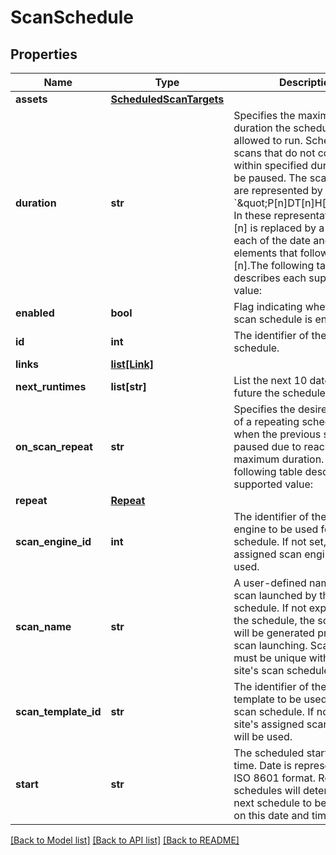 # ScanSchedule

## Properties
Name | Type | Description | Notes
------------ | ------------- | ------------- | -------------
**assets** | [**ScheduledScanTargets**](ScheduledScanTargets.md) |  | [optional] 
**duration** | **str** | Specifies the maximum duration the scheduled scan is allowed to run. Scheduled scans that do not complete within specified duration will be paused. The scan duration are represented by the format &#x60;\&quot;P[n]DT[n]H[n]M\&quot;&#x60;. In these representations, the [n] is replaced by a value for each of the date and time elements that follow the [n].The following table describes each supported value:  | Value | Description |  | ---------- | ---------------- |  | P | The duration designator. It must be placed at the start of the duration representation. |  | D | The day designator that follows the value for the number of days. |  | T | The time designator that precedes the time portion of the representation. |  | H | The hour designator that follows the value for the number of hours. |  | M | The minute designator that follows the value for the number of minutes. |  For example, &#x60;\&quot;P5DT10H30M\&quot;&#x60; represents a duration of \&quot;5 days, 10 hours, and 30 minutes\&quot;. Each duration designator is optional; however, at least one must be specified and it must be preceded by the &#x60;\&quot;P\&quot;&#x60; designator.   | [optional] 
**enabled** | **bool** | Flag indicating whether the scan schedule is enabled. | 
**id** | **int** | The identifier of the scan schedule. | [optional] 
**links** | [**list[Link]**](Link.md) |  | [optional] 
**next_runtimes** | **list[str]** | List the next 10 dates in the future the schedule will launch.  | [optional] 
**on_scan_repeat** | **str** | Specifies the desired behavior of a repeating scheduled scan when the previous scan was paused due to reaching is maximum duration. The following table describes each supported value:  | Value | Description |  | ---------- | ---------------- |  | restart-scan | Stops the previously-paused scan and launches a new scan if the previous scan did not complete within the specified duration. If the previous scheduled scan was not paused, then a new scan is launched. |  | resume-scan | Resumes the previously-paused scan if the previous scan did not complete within the specified duration. If the previous scheduled scan was not paused, then a new scan is launched. |   | 
**repeat** | [**Repeat**](Repeat.md) |  | [optional] 
**scan_engine_id** | **int** | The identifier of the scan engine to be used for this scan schedule. If not set, the site&#x27;s assigned scan engine will be used. | [optional] 
**scan_name** | **str** | A user-defined name for the scan launched by the schedule. If not explicitly set in the schedule, the scan name will be generated prior to the scan launching. Scan names must be unique within the site&#x27;s scan schedules. | [optional] 
**scan_template_id** | **str** | The identifier of the scan template to be used for this scan schedule. If not set, the site&#x27;s assigned scan template will be used. | [optional] 
**start** | **str** | The scheduled start date and time. Date is represented in ISO 8601 format. Repeating schedules will determine the next schedule to begin based on this date and time. | 

[[Back to Model list]](../README.md#documentation-for-models) [[Back to API list]](../README.md#documentation-for-api-endpoints) [[Back to README]](../README.md)

